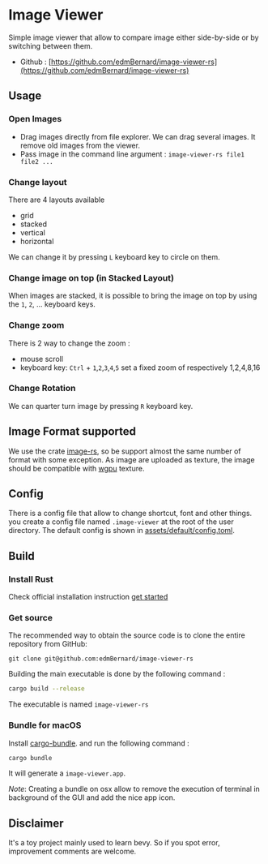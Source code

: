 # Image Viewer

Simple image viewer that allow to compare image either side-by-side or by switching between them.

- Github : [https://github.com/edmBernard/image-viewer-rs](https://github.com/edmBernard/image-viewer-rs)

## Usage

### Open Images

- Drag images directly from file explorer. We can drag several images. It remove old images from the viewer.
- Pass image in the command line argument : `image-viewer-rs file1 file2 ...`

### Change layout

There are 4 layouts available
- grid
- stacked
- vertical
- horizontal

We can change it by pressing `L` keyboard key to circle on them.

### Change image on top (in Stacked Layout)

When images are stacked, it is possible to bring the image on top by using the `1`, `2`, ... keyboard keys.

### Change zoom

There is 2 way to change the zoom :
- mouse scroll
- keyboard key: `Ctrl` + `1`,`2`,`3`,`4`,`5` set a fixed zoom of respectively 1,2,4,8,16

### Change Rotation

We can quarter turn image by pressing `R` keyboard key.

## Image Format supported

We use the crate [image-rs](https://crates.io/crates/image), so be support almost the same number of format with some exception.
As image are uploaded as texture, the image should be compatible with [wgpu](https://crates.io/crates/wgpu) texture.

## Config

There is a config file that allow to change shortcut, font and other things. you create a config file named `.image-viewer` at the root of the user directory. The default config is shown in [assets/default/config.toml](assets/default/config.toml).

## Build

### Install Rust

Check official installation instruction [get started](https://www.rust-lang.org/tools/install)

### Get source

The recommended way to obtain the source code is to clone the entire repository from GitHub:

```
git clone git@github.com:edmBernard/image-viewer-rs
```

Building the main executable is done by the following command :

```bash
cargo build --release
```

The executable is named `image-viewer-rs`

### Bundle for macOS

Install [cargo-bundle](https://github.com/burtonageo/cargo-bundle). and run the following command :

```bash
cargo bundle
```

It will generate a `image-viewer.app`.

*Note*: Creating a bundle on osx allow to remove the execution of terminal in background of the GUI and add the nice app icon.

## Disclaimer

It's a toy project mainly used to learn bevy. So if you spot error, improvement comments are welcome.
